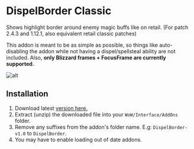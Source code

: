 # DispelBorder Classic
Shows highlight border around enemy magic buffs like on retail. (For patch 2.4.3 and 1.12.1, also equivalent retail classic patches)

This addon is meant to be as simple as possible, so things like auto-disabling the addon while not having a dispel/spellsteal ability are not included.
Also, **only Blizzard frames + FocusFrame are currently supported.**

![alt](http://i.imgur.com/1DKOxM0.jpg)

## Installation
1. Download latest [version here.](https://github.com/wardz/DispelBorder/releases)
2. Extract (unzip) the downloaded file into your `WoW/Interface/AddOns` folder.
3. Remove any suffixes from the addon's folder name. E.g: `DispelBorder-v1.0` to `DispelBorder`.
4. You may have to enable loading out of date addons.
